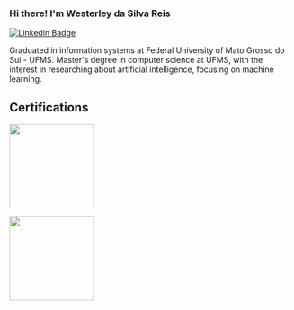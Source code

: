 ### Hi there! I'm Westerley da Silva Reis

[![Linkedin Badge](https://img.shields.io/badge/-LinkedIn-blue?style=for-the-badge&logo=Linkedin&logoColor=white&link=https:https://www.linkedin.com/in/westerley-reis/)](https://www.linkedin.com/in/westerley-reis/)

Graduated in information systems at Federal University of Mato Grosso do Sul - UFMS. Master's degree in computer science at UFMS, with the interest in researching about artificial intelligence, focusing on machine learning. 

## Certifications

<a href="https://www.youracclaim.com/badges/c4c0d2cc-2cbd-474a-b81e-e920e0887b8f?source=linked_in_profile"> <img width="150px" src="https://images.youracclaim.com/size/120x120/images/6a254dad-77e5-4e71-8049-94e5c7a15981/azure-fundamentals-600x600.png">  </a>

<a href="https://www.youracclaim.com/badges/3bcdbbcd-38ea-47c0-a492-40541f72b8f8?source=linked_in_profile"> <img width="150px" src="https://images.youracclaim.com/size/120x120/images/4136ced8-75d5-4afb-8677-40b6236e2672/azure-ai-fundamentals-600x600.png">  </a>
